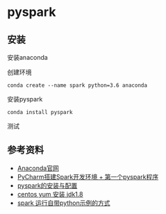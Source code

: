 # pyspark

## 安装

安装anaconda

创建环境

```
conda create --name spark python=3.6 anaconda
```

安装pyspark

```
conda install pyspark
```

测试


## 参考资料

- [Anaconda官网](https://www.anaconda.com/)
- [PyCharm搭建Spark开发环境 + 第一个pyspark程序](https://www.cnblogs.com/hello-yz/p/9306099.html)
- [pyspark的安装与配置](https://blog.csdn.net/dxyna/article/details/80035249)
- [centos yum 安装 jdk1.8](https://blog.csdn.net/lyflyyvip/article/details/78265747)
- [spark 运行自带python示例的方式](https://blog.csdn.net/wiborgite/article/details/83349148)